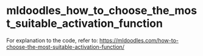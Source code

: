 # mldoodles_how_to_choose_the_most_suitable_activation_function

For explanation to the code, refer to: 
https://mldoodles.com/how-to-choose-the-most-suitable-activation-function/
